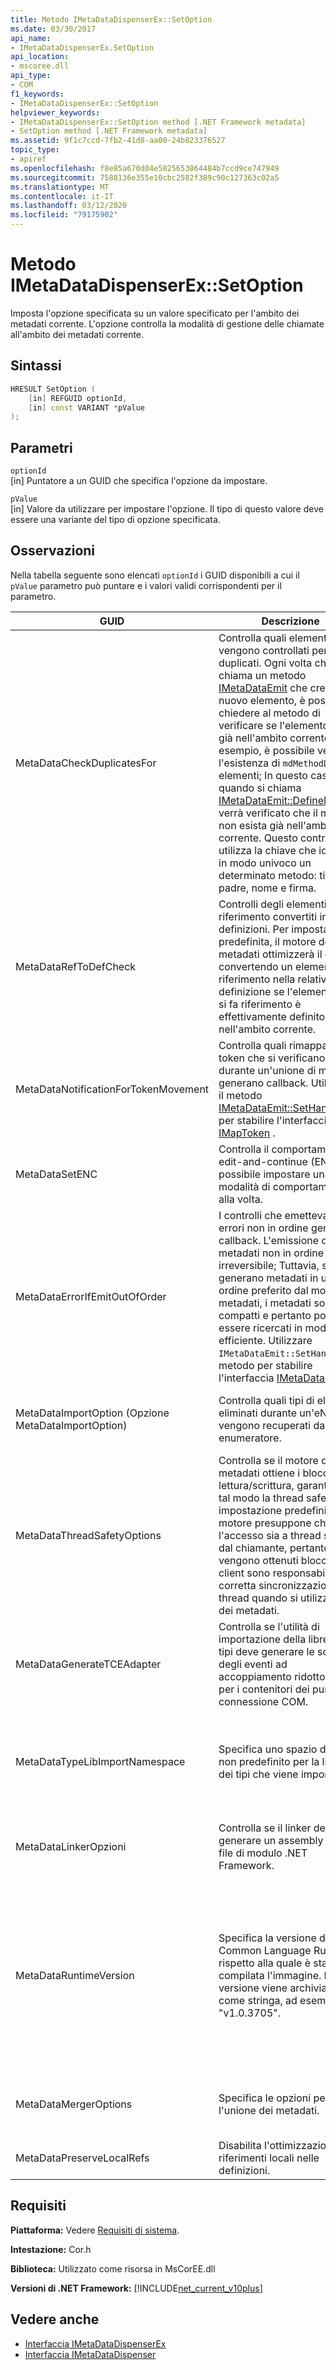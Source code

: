 ```yaml
---
title: Metodo IMetaDataDispenserEx::SetOption
ms.date: 03/30/2017
api_name:
- IMetaDataDispenserEx.SetOption
api_location:
- mscoree.dll
api_type:
- COM
f1_keywords:
- IMetaDataDispenserEx::SetOption
helpviewer_keywords:
- IMetaDataDispenserEx::SetOption method [.NET Framework metadata]
- SetOption method [.NET Framework metadata]
ms.assetid: 9f1c7ccd-7fb2-41d8-aa00-24b823376527
topic_type:
- apiref
ms.openlocfilehash: f8e85a670d04e5825653864484b7ccd9ce747949
ms.sourcegitcommit: 7588136e355e10cbc2582f389c90c127363c02a5
ms.translationtype: MT
ms.contentlocale: it-IT
ms.lasthandoff: 03/12/2020
ms.locfileid: "79175902"
---
```

# <a name="imetadatadispenserexsetoption-method"></a>Metodo IMetaDataDispenserEx::SetOption
Imposta l'opzione specificata su un valore specificato per l'ambito dei metadati corrente. L'opzione controlla la modalità di gestione delle chiamate all'ambito dei metadati corrente.  
  
## <a name="syntax"></a>Sintassi  
  
```cpp  
HRESULT SetOption (  
    [in] REFGUID optionId,
    [in] const VARIANT *pValue  
);  
```  
  
## <a name="parameters"></a>Parametri  
 `optionId`  
 [in] Puntatore a un GUID che specifica l'opzione da impostare.  
  
 `pValue`  
 [in] Valore da utilizzare per impostare l'opzione. Il tipo di questo valore deve essere una variante del tipo di opzione specificata.  
  
## <a name="remarks"></a>Osservazioni  
 Nella tabella seguente sono elencati `optionId` i GUID disponibili a cui il `pValue` parametro può puntare e i valori validi corrispondenti per il parametro.  
  
|GUID|Descrizione|`pValue`Parametro|  
|----------|-----------------|------------------------|  
|MetaDataCheckDuplicatesFor|Controlla quali elementi vengono controllati per i duplicati. Ogni volta che si chiama un metodo [IMetaDataEmit](../../../../docs/framework/unmanaged-api/metadata/imetadataemit-interface.md) che crea un nuovo elemento, è possibile chiedere al metodo di verificare se l'elemento esiste già nell'ambito corrente. Ad esempio, è possibile verificare l'esistenza di `mdMethodDef` elementi; In questo caso, quando si chiama [IMetaDataEmit::DefineMethod](../../../../docs/framework/unmanaged-api/metadata/imetadataemit-definemethod-method.md), verrà verificato che il metodo non esista già nell'ambito corrente. Questo controllo utilizza la chiave che identifica in modo univoco un determinato metodo: tipo padre, nome e firma.|Deve essere una variante del tipo UI4 e deve contenere una combinazione dei valori dell'enumerazione [CorCheckDuplicatesFor.](../../../../docs/framework/unmanaged-api/metadata/corcheckduplicatesfor-enumeration.md)|  
|MetaDataRefToDefCheck|Controlli degli elementi di riferimento convertiti in definizioni. Per impostazione predefinita, il motore dei metadati ottimizzerà il codice convertendo un elemento di riferimento nella relativa definizione se l'elemento a cui si fa riferimento è effettivamente definito nell'ambito corrente.|Deve essere una variante del tipo UI4 e deve contenere una combinazione dei valori dell'enumerazione [CorRefToDefCheck.](../../../../docs/framework/unmanaged-api/metadata/correftodefcheck-enumeration.md)|  
|MetaDataNotificationForTokenMovement|Controlla quali rimappature di token che si verificano durante un'unione di metadati generano callback. Utilizzare il metodo [IMetaDataEmit::SetHandler](../../../../docs/framework/unmanaged-api/metadata/imetadataemit-sethandler-method.md) per stabilire l'interfaccia [IMapToken](../../../../docs/framework/unmanaged-api/metadata/imaptoken-interface.md) .|Deve essere una variante del tipo UI4 e deve contenere una combinazione dei valori dell'enumerazione [CorNotificationForTokenMovement.](../../../../docs/framework/unmanaged-api/metadata/cornotificationfortokenmovement-enumeration.md)|  
|MetaDataSetENC|Controlla il comportamento di edit-and-continue (ENC). È possibile impostare una sola modalità di comportamento alla volta.|Deve essere una variante del tipo UI4 e deve contenere un valore dell'enumerazione [CorSetENC.](../../../../docs/framework/unmanaged-api/metadata/corsetenc-enumeration.md) Il valore non è una maschera di bit.|  
|MetaDataErrorIfEmitOutOfOrder|I controlli che emettevano errori non in ordine generano callback. L'emissione di metadati non in ordine non è irreversibile; Tuttavia, se si generano metadati in un ordine preferito dal motore dei metadati, i metadati sono più compatti e pertanto possono essere ricercati in modo più efficiente. Utilizzare `IMetaDataEmit::SetHandler` il metodo per stabilire l'interfaccia [IMetaDataError.](../../../../docs/framework/unmanaged-api/metadata/imetadataerror-interface.md)|Deve essere una variante del tipo UI4 e deve contenere una combinazione dei valori dell'enumerazione [CorErrorIfEmitOutOfOrder.](../../../../docs/framework/unmanaged-api/metadata/corerrorifemitoutoforder-enumeration.md)|  
|MetaDataImportOption (Opzione MetaDataImportOption)|Controlla quali tipi di elementi eliminati durante un'eNC vengono recuperati da un enumeratore.|Deve essere una variante del tipo UI4 e deve contenere una combinazione dei valori dell'enumerazione [CorImportOptions.](../../../../docs/framework/unmanaged-api/metadata/corimportoptions-enumeration.md)|  
|MetaDataThreadSafetyOptions|Controlla se il motore dei metadati ottiene i blocchi di lettura/scrittura, garantendo in tal modo la thread safety. Per impostazione predefinita, il motore presuppone che l'accesso sia a thread singolo dal chiamante, pertanto non vengono ottenuti blocchi. I client sono responsabili della corretta sincronizzazione dei thread quando si utilizza l'API dei metadati.|Deve essere una variante del tipo UI4 e deve contenere un valore dell'enumerazione [CorThreadSafetyOptions.](../../../../docs/framework/unmanaged-api/metadata/corthreadsafetyoptions-enumeration.md) Il valore non è una maschera di bit.|  
|MetaDataGenerateTCEAdapter|Controlla se l'utilità di importazione della libreria dei tipi deve generare le schede degli eventi ad accoppiamento ridotto (TCE) per i contenitori dei punti di connessione COM.|Deve essere una variante di tipo BOOL. Se `pValue` è `true`impostato su , l'utilità di importazione della libreria dei tipi genera le schede TCE.|  
|MetaDataTypeLibImportNamespace|Specifica uno spazio dei nomi non predefinito per la libreria dei tipi che viene importata.|Deve essere un valore null o una variante di tipo BSTR. Se `pValue` è un valore null, lo spazio dei nomi corrente è impostato su null; in caso contrario, lo spazio dei nomi corrente viene impostato sulla stringa contenuta nel tipo BSTR della variante.|  
|MetaDataLinkerOpzioni|Controlla se il linker deve generare un assembly o un file di modulo .NET Framework.|Deve essere una variante del tipo UI4 e deve contenere una combinazione dei valori dell'enumerazione [CorLinkerOptions.](../../../../docs/framework/unmanaged-api/metadata/corlinkeroptions-enumeration.md)|  
|MetaDataRuntimeVersion|Specifica la versione di Common Language Runtime rispetto alla quale è stata compilata l'immagine. La versione viene archiviata come stringa, ad esempio "v1.0.3705".|Deve essere un valore null, un valore VT_EMPTY o una variante di tipo BSTR. Se `pValue` è null, la versione di runtime è impostata su null. Se `pValue` viene VT_EMPTY, la versione viene impostata su un valore predefinito, che viene ricavato dalla versione di Mscorwks.dll all'interno della quale viene eseguito il codice dei metadati. In caso contrario, la versione del runtime viene impostata sulla stringa che è contenuta nel tipo BSTR della variante.|  
|MetaDataMergerOptions|Specifica le opzioni per l'unione dei metadati.|Deve essere una variante del tipo UI4 e deve `MergeFlags` contenere una combinazione dei valori dell'enumerazione, descritta nel file CorHdr.h.|  
|MetaDataPreserveLocalRefs|Disabilita l'ottimizzazione dei riferimenti locali nelle definizioni.|Deve contenere una combinazione dei valori dell'enumerazione [CorLocalRefPreservation.](../../../../docs/framework/unmanaged-api/metadata/corlocalrefpreservation-enumeration.md)|  
  
## <a name="requirements"></a>Requisiti  
 **Piattaforma:** Vedere [Requisiti di sistema](../../../../docs/framework/get-started/system-requirements.md).  
  
 **Intestazione:** Cor.h  
  
 **Biblioteca:** Utilizzato come risorsa in MsCorEE.dll  
  
 **Versioni di .NET Framework:** [!INCLUDE[net_current_v10plus](../../../../includes/net-current-v10plus-md.md)]  
  
## <a name="see-also"></a>Vedere anche

- [Interfaccia IMetaDataDispenserEx](../../../../docs/framework/unmanaged-api/metadata/imetadatadispenserex-interface.md)
- [Interfaccia IMetaDataDispenser](../../../../docs/framework/unmanaged-api/metadata/imetadatadispenser-interface.md)
